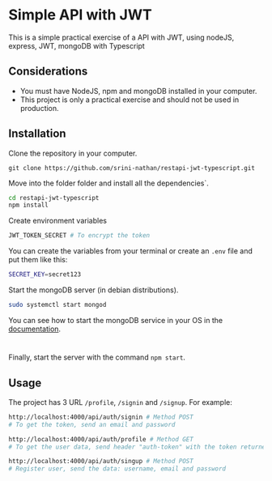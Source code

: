# Simple API with JWT

This is a simple practical exercise of a API with JWT, using nodeJS, express, JWT, mongoDB with Typescript

## Considerations
* You must have NodeJS, npm and mongoDB installed in your computer.
* This project is only a practical exercise and should not be used in production.

## Installation

Clone the repository in your computer.
```git
git clone https://github.com/srini-nathan/restapi-jwt-typescript.git
``` 
Move into the folder folder and install all the dependencies`.
```bash
cd restapi-jwt-typescript
npm install
```
Create environment variables
```bash
JWT_TOKEN_SECRET # To encrypt the token
```

You can create the variables from your terminal or create an ``` .env ``` file and put them like this:

```bash
SECRET_KEY=secret123
```
Start the mongoDB server (in debian distributions).

```bash
sudo systemctl start mongod
```

You can see how to start the mongoDB service in your OS in the [documentation](https://docs.mongodb.com/manual/administration/install-community/).

#
Finally, start the server with the command ``` npm start ```.

## Usage
The project has 3 URL ``` /profile ```, ``` /signin ``` and ``` /signup ```. For example:

``` bash
http://localhost:4000/api/auth/signin # Method POST
# To get the token, send an email and password

http://localhost:4000/api/auth/profile # Method GET
# To get the user data, send header "auth-token" with the token returned in the sing in.

http://localhost:4000/api/auth/singup # Method POST
# Register user, send the data: username, email and password
```